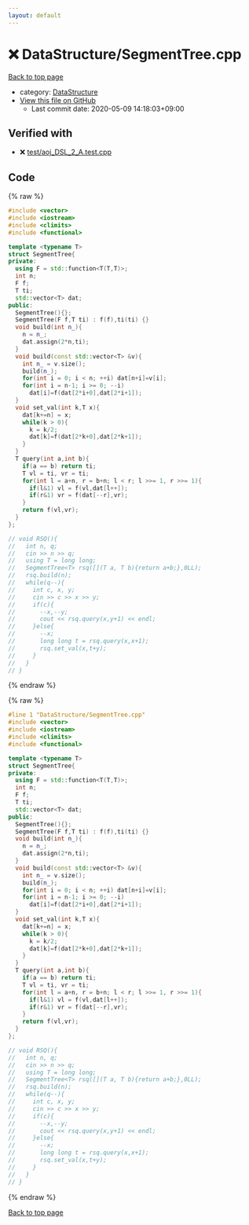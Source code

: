 ```yaml
---
layout: default
---
```


<!-- mathjax config similar to math.stackexchange -->
<script type="text/javascript" async
  src="https://cdnjs.cloudflare.com/ajax/libs/mathjax/2.7.5/MathJax.js?config=TeX-MML-AM_CHTML">
</script>
<script type="text/x-mathjax-config">
  MathJax.Hub.Config({
    TeX: { equationNumbers: { autoNumber: "AMS" }},
    tex2jax: {
      inlineMath: [ ['$','$'] ],
      processEscapes: true
    },
    "HTML-CSS": { matchFontHeight: false },
    displayAlign: "left",
    displayIndent: "2em"
  });
</script>

<script type="text/javascript" src="https://cdnjs.cloudflare.com/ajax/libs/jquery/3.4.1/jquery.min.js"></script>
<script src="https://cdn.jsdelivr.net/npm/jquery-balloon-js@1.1.2/jquery.balloon.min.js" integrity="sha256-ZEYs9VrgAeNuPvs15E39OsyOJaIkXEEt10fzxJ20+2I=" crossorigin="anonymous"></script>
<script type="text/javascript" src="../../assets/js/copy-button.js"></script>
<link rel="stylesheet" href="../../assets/css/copy-button.css" />


# :x: DataStructure/SegmentTree.cpp

<a href="../../index.html">Back to top page</a>

* category: <a href="../../index.html#5e248f107086635fddcead5bf28943fc">DataStructure</a>
* <a href="{{ site.github.repository_url }}/blob/master/DataStructure/SegmentTree.cpp">View this file on GitHub</a>
    - Last commit date: 2020-05-09 14:18:03+09:00




## Verified with

* :x: <a href="../../verify/test/aoj_DSL_2_A.test.cpp.html">test/aoj_DSL_2_A.test.cpp</a>


## Code

<a id="unbundled"></a>
{% raw %}
```cpp
#include <vector>
#include <iostream>
#include <climits>
#include <functional>

template <typename T>
struct SegmentTree{
private:
  using F = std::function<T(T,T)>;
  int n;
  F f;
  T ti;
  std::vector<T> dat;
public:
  SegmentTree(){};
  SegmentTree(F f,T ti) : f(f),ti(ti) {}
  void build(int n_){
    n = n_;
    dat.assign(2*n,ti);
  }
  void build(const std::vector<T> &v){
    int n_ = v.size();
    build(n_);
    for(int i = 0; i < n; ++i) dat[n+i]=v[i];
    for(int i = n-1; i >= 0; --i)
      dat[i]=f(dat[2*i+0],dat[2*i+1]);
  }
  void set_val(int k,T x){
    dat[k+=n] = x;
    while(k > 0){
      k = k/2;
      dat[k]=f(dat[2*k+0],dat[2*k+1]);
    }
  }
  T query(int a,int b){
    if(a == b) return ti;
    T vl = ti, vr = ti;
    for(int l = a+n, r = b+n; l < r; l >>= 1, r >>= 1){
      if(l&1) vl = f(vl,dat[l++]);
      if(r&1) vr = f(dat[--r],vr);
    }
    return f(vl,vr);
  }
};

// void RSQ(){
//   int n, q;
//   cin >> n >> q;
//   using T = long long;
//   SegmentTree<T> rsq([](T a, T b){return a+b;},0LL);
//   rsq.build(n);
//   while(q--){
//     int c, x, y;
//     cin >> c >> x >> y;
//     if(c){
//       --x,--y;
//       cout << rsq.query(x,y+1) << endl;
//     }else{
//       --x;
//       long long t = rsq.query(x,x+1);
//       rsq.set_val(x,t+y);
//     }
//   }
// }

```
{% endraw %}

<a id="bundled"></a>
{% raw %}
```cpp
#line 1 "DataStructure/SegmentTree.cpp"
#include <vector>
#include <iostream>
#include <climits>
#include <functional>

template <typename T>
struct SegmentTree{
private:
  using F = std::function<T(T,T)>;
  int n;
  F f;
  T ti;
  std::vector<T> dat;
public:
  SegmentTree(){};
  SegmentTree(F f,T ti) : f(f),ti(ti) {}
  void build(int n_){
    n = n_;
    dat.assign(2*n,ti);
  }
  void build(const std::vector<T> &v){
    int n_ = v.size();
    build(n_);
    for(int i = 0; i < n; ++i) dat[n+i]=v[i];
    for(int i = n-1; i >= 0; --i)
      dat[i]=f(dat[2*i+0],dat[2*i+1]);
  }
  void set_val(int k,T x){
    dat[k+=n] = x;
    while(k > 0){
      k = k/2;
      dat[k]=f(dat[2*k+0],dat[2*k+1]);
    }
  }
  T query(int a,int b){
    if(a == b) return ti;
    T vl = ti, vr = ti;
    for(int l = a+n, r = b+n; l < r; l >>= 1, r >>= 1){
      if(l&1) vl = f(vl,dat[l++]);
      if(r&1) vr = f(dat[--r],vr);
    }
    return f(vl,vr);
  }
};

// void RSQ(){
//   int n, q;
//   cin >> n >> q;
//   using T = long long;
//   SegmentTree<T> rsq([](T a, T b){return a+b;},0LL);
//   rsq.build(n);
//   while(q--){
//     int c, x, y;
//     cin >> c >> x >> y;
//     if(c){
//       --x,--y;
//       cout << rsq.query(x,y+1) << endl;
//     }else{
//       --x;
//       long long t = rsq.query(x,x+1);
//       rsq.set_val(x,t+y);
//     }
//   }
// }

```
{% endraw %}

<a href="../../index.html">Back to top page</a>

